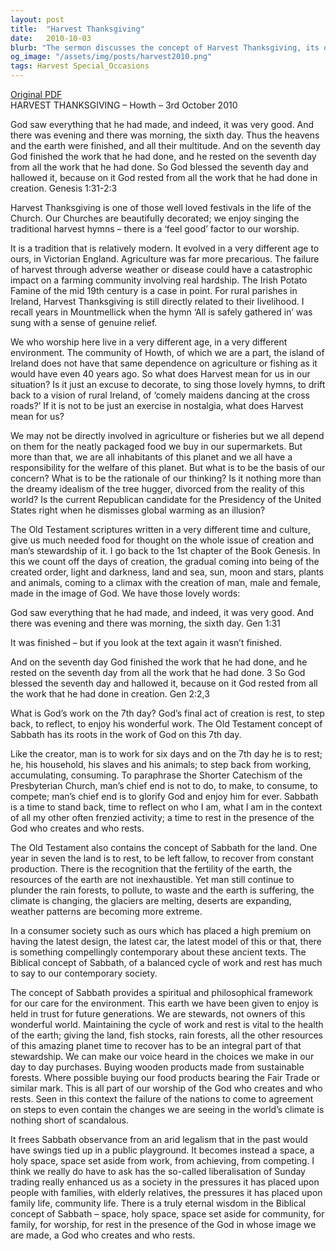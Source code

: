 ```yaml
---
layout: post
title:  "Harvest Thanksgiving"
date:   2010-10-03
blurb: "The sermon discusses the concept of Harvest Thanksgiving, its origins, and its relevance in the modern world. It emphasizes the importance of stewardship of the Earth and the need for balance between work and rest, drawing from the Biblical concept of Sabbath. The sermon also highlights the responsibility each individual has towards the environment and the choices we make in our daily lives."
og_image: "/assets/img/posts/harvest2010.png"
tags: Harvest Special_Occasions
---
```

[Original PDF](/assets/pdf/harvest2010.pdf)    
HARVEST THANKSGIVING – Howth – 3rd October 2010

God saw everything that he had made, and indeed, it was very good. And there was evening and there was morning, the sixth day. Thus the heavens and the earth were finished, and all their multitude. And on the seventh day God finished the work that he had done, and he rested on the seventh day from all the work that he had done. So God blessed the seventh day and hallowed it, because on it God rested from all the work that he had done in creation. Genesis 1:31-2:3

Harvest Thanksgiving is one of those well loved festivals in the life of the Church. Our Churches are beautifully decorated; we enjoy singing the traditional harvest hymns – there is a ‘feel good’ factor to our worship.

It is a tradition that is relatively modern. It evolved in a very different age to ours, in Victorian England. Agriculture was far more precarious. The failure of harvest through adverse weather or disease could have a catastrophic impact on a farming community involving real hardship. The Irish Potato Famine of the mid 19th century is a case in point. For rural parishes in Ireland, Harvest Thanksgiving is still directly related to their livelihood. I recall years in Mountmellick when the hymn ‘All is safely gathered in’ was sung with a sense of genuine relief.

We who worship here live in a very different age, in a very different environment. The community of Howth, of which we are a part, the island of Ireland does not have that same dependence on agriculture or fishing as it would have even 40 years ago. So what does Harvest mean for us in our situation? Is it just an excuse to decorate, to sing those lovely hymns, to drift back to a vision of rural Ireland, of ‘comely maidens dancing at the cross roads?’ If it is not to be just an exercise in nostalgia, what does Harvest mean for us?

We may not be directly involved in agriculture or fisheries but we all depend on them for the neatly packaged food we buy in our supermarkets. But more than that, we are all inhabitants of this planet and we all have a responsibility for the welfare of this planet. But what is to be the basis of our concern? What is to be the rationale of our thinking? Is it nothing more than the dreamy idealism of the tree hugger, divorced from the reality of this world? Is the current Republican candidate for the Presidency of the United States right when he dismisses global warming as an illusion?

The Old Testament scriptures written in a very different time and culture, give us much needed food for thought on the whole issue of creation and man’s stewardship of it. I go back to the 1st chapter of the Book Genesis. In this we count off the days of creation, the gradual coming into being of the created order, light and darkness, land and sea, sun, moon and stars, plants and animals, coming to a climax with the creation of man, male and female, made in the image of God. We have those lovely words:

God saw everything that he had made, and indeed, it was very good. And there was evening and there was morning, the sixth day. Gen 1:31

It was finished – but if you look at the text again it wasn’t finished.

And on the seventh day God finished the work that he had done, and he rested on the seventh day from all the work that he had done. 3 So God blessed the seventh day and hallowed it, because on it God rested from all the work that he had done in creation. Gen 2:2,3

What is God’s work on the 7th day? God’s final act of creation is rest, to step back, to reflect, to enjoy his wonderful work. The Old Testament concept of Sabbath has its roots in the work of God on this 7th day.

Like the creator, man is to work for six days and on the 7th day he is to rest; he, his household, his slaves and his animals; to step back from working, accumulating, consuming. To paraphrase the Shorter Catechism of the Presbyterian Church, man’s chief end is not to do, to make, to consume, to compete; man’s chief end is to glorify God and enjoy him for ever. Sabbath is a time to stand back, time to reflect on who I am, what I am in the context of all my other often frenzied activity; a time to rest in the presence of the God who creates and who rests.

The Old Testament also contains the concept of Sabbath for the land. One year in seven the land is to rest, to be left fallow, to recover from constant production. There is the recognition that the fertility of the earth, the resources of the earth are not inexhaustible. Yet man still continue to plunder the rain forests, to pollute, to waste and the earth is suffering, the climate is changing, the glaciers are melting, deserts are expanding, weather patterns are becoming more extreme.

In a consumer society such as ours which has placed a high premium on having the latest design, the latest car, the latest model of this or that, there is something compellingly contemporary about these ancient texts. The Biblical concept of Sabbath, of a balanced cycle of work and rest has much to say to our contemporary society.

The concept of Sabbath provides a spiritual and philosophical framework for our care for the environment. This earth we have been given to enjoy is held in trust for future generations. We are stewards, not owners of this wonderful world. Maintaining the cycle of work and rest is vital to the health of the earth; giving the land, fish stocks, rain forests, all the other resources of this amazing planet time to recover has to be an integral part of that stewardship. We can make our voice heard in the choices we make in our day to day purchases. Buying wooden products made from sustainable forests. Where possible buying our food products bearing the Fair Trade or similar mark. This is all part of our worship of the God who creates and who rests. Seen in this context the failure of the nations to come to agreement on steps to even contain the changes we are seeing in the world’s climate is nothing short of scandalous.

It frees Sabbath observance from an arid legalism that in the past would have swings tied up in a public playground. It becomes instead a space, a holy space, space set aside from work, from achieving, from competing. I think we really do have to ask has the so-called liberalisation of Sunday trading really enhanced us as a society in the pressures it has placed upon people with families, with elderly relatives, the pressures it has placed upon family life, community life. There is a truly eternal wisdom in the Biblical concept of Sabbath – space, holy space, space set aside for community, for family, for worship, for rest in the presence of the God in whose image we are made, a God who creates and who rests.
